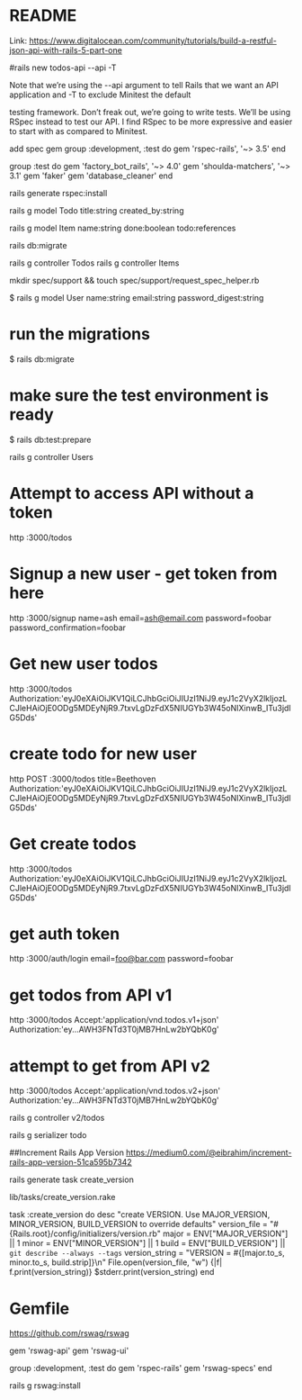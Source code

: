 # README

Link: https://www.digitalocean.com/community/tutorials/build-a-restful-json-api-with-rails-5-part-one 

#rails new todos-api --api -T

Note that we’re using the --api argument to tell Rails that we want an API application and -T to exclude Minitest the default

testing framework. Don’t freak out, we’re going to write tests. We’ll be using RSpec instead to test our API. I find RSpec to be more expressive and easier to start with as compared to Minitest.

add spec gem
group :development, :test do
  gem 'rspec-rails', '~> 3.5'
end

group :test do
  gem 'factory_bot_rails', '~> 4.0'
  gem 'shoulda-matchers', '~> 3.1'
  gem 'faker'
  gem 'database_cleaner'
end

rails generate rspec:install

rails g model Todo title:string created_by:string

rails g model Item name:string done:boolean todo:references

rails db:migrate

rails g controller Todos
rails g controller Items

mkdir spec/support && touch spec/support/request_spec_helper.rb

$ rails g model User name:string email:string password_digest:string
# run the migrations
$ rails db:migrate
# make sure the test environment is ready
$ rails db:test:prepare

rails g controller Users

# Attempt to access API without a token
http :3000/todos

# Signup a new user - get token from here
http :3000/signup name=ash email=ash@email.com password=foobar password_confirmation=foobar


# Get new user todos
http :3000/todos \
Authorization:'eyJ0eXAiOiJKV1QiLCJhbGciOiJIUzI1NiJ9.eyJ1c2VyX2lkIjozLCJleHAiOjE0ODg5MDEyNjR9.7txvLgDzFdX5NIUGYb3W45oNIXinwB_ITu3jdlG5Dds'


# create todo for new user
http POST :3000/todos title=Beethoven \
Authorization:'eyJ0eXAiOiJKV1QiLCJhbGciOiJIUzI1NiJ9.eyJ1c2VyX2lkIjozLCJleHAiOjE0ODg5MDEyNjR9.7txvLgDzFdX5NIUGYb3W45oNIXinwB_ITu3jdlG5Dds'


# Get create todos
http :3000/todos \
Authorization:'eyJ0eXAiOiJKV1QiLCJhbGciOiJIUzI1NiJ9.eyJ1c2VyX2lkIjozLCJleHAiOjE0ODg5MDEyNjR9.7txvLgDzFdX5NIUGYb3W45oNIXinwB_ITu3jdlG5Dds'

# get auth token
http :3000/auth/login email=foo@bar.com password=foobar

# get todos from API v1
http :3000/todos Accept:'application/vnd.todos.v1+json' Authorization:'ey...AWH3FNTd3T0jMB7HnLw2bYQbK0g'

# attempt to get from API v2
http :3000/todos Accept:'application/vnd.todos.v2+json' Authorization:'ey...AWH3FNTd3T0jMB7HnLw2bYQbK0g'

rails g controller v2/todos

rails g serializer todo


##Increment Rails App Version
https://medium0.com/@eibrahim/increment-rails-app-version-51ca595b7342

rails generate task create_version

lib/tasks/create_version.rake

task :create_version do
  desc "create VERSION.  Use MAJOR_VERSION, MINOR_VERSION, BUILD_VERSION to override defaults"
  version_file = "#{Rails.root}/config/initializers/version.rb"
  major = ENV["MAJOR_VERSION"] || 1
  minor = ENV["MINOR_VERSION"] || 1
  build = ENV["BUILD_VERSION"] || `git describe --always --tags`
  version_string = "VERSION = #{[major.to_s, minor.to_s, build.strip]}\n"
  File.open(version_file, "w") {|f| f.print(version_string)}
  $stderr.print(version_string)
end

# Gemfile
https://github.com/rswag/rswag

gem 'rswag-api'
gem 'rswag-ui'

group :development, :test do
  gem 'rspec-rails'
  gem 'rswag-specs'
end

rails g rswag:install